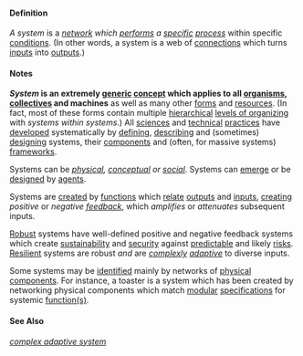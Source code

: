 #### Definition

*A system* is a *[network](https://github.com/gcassel/Modular-Organization-Terminology/blob/master/terms/network.md) which [performs](https://github.com/gcassel/Modular-Organization-Terminology/blob/master/terms/perform.md) a [specific](https://github.com/gcassel/Modular-Organization-Terminology/blob/master/terms/specific.md) [process](https://github.com/gcassel/Modular-Organization-Terminology/blob/master/terms/process.md)* within specific [conditions](https://github.com/gcassel/Modular-Organization-Terminology/blob/master/terms/condition.md).  (In other words, a system is a web of [connections](https://github.com/gcassel/Modular-Organization-Terminology/blob/master/terms/connect.md) which turns [inputs](https://github.com/gcassel/Modular-Organization-Terminology/blob/master/terms/input.md) into [outputs](https://github.com/gcassel/Modular-Organization-Terminology/blob/master/terms/output.md).)

#### Notes

***System* is an extremely [generic](https://github.com/gcassel/Modular-Organization-Terminology/blob/master/terms/generic.md) [concept](https://github.com/gcassel/Modular-Organization-Terminology/blob/master/terms/concept.md) which applies to all [organisms](https://github.com/gcassel/Modular-Organization-Terminology/blob/master/terms/organism.md), [collectives](https://github.com/gcassel/Modular-Organization-Terminology/blob/master/terms/collective.md) and machines** as well as many other [forms](https://github.com/gcassel/Modular-Organization-Terminology/blob/master/terms/form.md) and [resources](https://github.com/gcassel/Modular-Organization-Terminology/blob/master/terms/resource.md).  (In fact, most of these forms contain multiple [hierarchical](https://github.com/gcassel/Modular-Organization-Terminology/blob/master/terms/hierarchy.md) [levels of organizing](https://github.com/gcassel/Modular-Organization-Terminology/blob/master/terms/level-of-organizing.md) with *systems within systems*.)  All [sciences](https://github.com/gcassel/Modular-Organization-Terminology/blob/master/terms/science.md) and [technical](https://github.com/gcassel/Modular-Organization-Terminology/blob/master/terms/technical.md) [practices](https://github.com/gcassel/Modular-Organization-Terminology/blob/master/terms/practice.md) have [developed](https://github.com/gcassel/Modular-Organization-Terminology/blob/master/terms/develop.md) systematically by [defining](https://github.com/gcassel/Modular-Organization-Terminology/blob/master/terms/define.md), [describing](https://github.com/gcassel/Modular-Organization-Terminology/blob/master/terms/describe.md) and (sometimes) [designing](https://github.com/gcassel/Modular-Organization-Terminology/blob/master/terms/design.md) systems, their [components](https://github.com/gcassel/Modular-Organization-Terminology/blob/master/terms/component.md) and (often, for massive systems) [frameworks](https://github.com/gcassel/Modular-Organization-Terminology/blob/master/terms/framework.md).

Systems can be *[physical](https://github.com/gcassel/Modular-Organization-Terminology/blob/master/terms/physical.md), [conceptual](https://github.com/gcassel/Modular-Organization-Terminology/blob/master/terms/concept.md) or [social](https://github.com/gcassel/Modular-Organization-Terminology/blob/master/terms/social.md)*.  Systems can [emerge](https://github.com/gcassel/Modular-Organization-Terminology/blob/master/terms/emergence.md) or be [designed](https://github.com/gcassel/Modular-Organization-Terminology/blob/master/terms/design.md) by [agents](https://github.com/gcassel/Modular-Organization-Terminology/blob/master/terms/agent.md). 

Systems are [created](https://github.com/gcassel/Modular-Organization-Terminology/blob/master/terms/create.md) by [functions](https://github.com/gcassel/Modular-Organization-Terminology/blob/master/terms/function.md) which [relate](https://github.com/gcassel/Modular-Organization-Terminology/blob/master/terms/relate.md) [outputs](https://github.com/gcassel/Modular-Organization-Terminology/blob/master/terms/output.md) and [inputs](https://github.com/gcassel/Modular-Organization-Terminology/blob/master/terms/input.md), [creating](https://github.com/gcassel/Modular-Organization-Terminology/blob/master/terms/create.md) *positive* or *negative [feedback](https://github.com/gcassel/Modular-Organization-Terminology/blob/master/terms/feedback.md)*, which *amplifies* or *attenuates* subsequent inputs.   

[Robust](https://github.com/gcassel/Modular-Organization-Terminology/blob/master/terms/robust.md) systems have well-defined positive and negative feedback systems which create [sustainability](https://github.com/gcassel/Modular-Organization-Terminology/blob/master/terms/sustain.md) and [security](https://github.com/gcassel/Modular-Organization-Terminology/blob/master/terms/secure.md) against [predictable](https://github.com/gcassel/Modular-Organization-Terminology/blob/master/terms/predict.md) and likely [risks](https://github.com/gcassel/Modular-Organization-Terminology/blob/master/terms/risk.md). [Resilient](https://github.com/gcassel/Modular-Organization-Terminology/blob/master/terms/resilient.md) systems are robust *and* are *[complexly](https://github.com/gcassel/Modular-Organization-Terminology/blob/master/terms/complex.md) [adaptive](https://github.com/gcassel/Modular-Organization-Terminology/blob/master/terms/adaptive.md)* to diverse inputs.

Some systems may be [identified](https://github.com/gcassel/Modular-Organization-Terminology/blob/master/terms/identify.md) mainly by networks of [physical](https://github.com/gcassel/Modular-Organization-Terminology/blob/master/terms/physical.md) [components](https://github.com/gcassel/Modular-Organization-Terminology/blob/master/terms/component.md).  For instance, a toaster is a system which has been created by networking physical components which match [modular](https://github.com/gcassel/Modular-Organization-Terminology/blob/master/terms/module.md) [specifications](https://github.com/gcassel/Modular-Organization-Terminology/blob/master/terms/specification.md) for systemic [function(s)](https://github.com/gcassel/Modular-Organization-Terminology/blob/master/terms/function.md).

#### See Also

*[complex adaptive system](https://github.com/gcassel/Modular-Organization-Terminology/blob/master/terms/complex-adaptive-system.md)*
